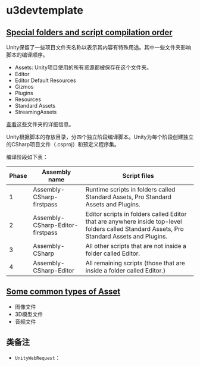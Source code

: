 # u3devtemplate

## [Special folders and script compilation order](https://docs.unity3d.com/2017.4/Documentation/Manual/ScriptCompileOrderFolders.html)

Unity保留了一些项目文件夹名称以表示其内容有特殊用途。其中一些文件夹影响脚本的编译顺序。

* Assets: Unity项目使用的所有资源都被保存在这个文件夹。
* Editor
* Editor Default Resources
* Gizmos
* Plugins
* Resources
* Standard Assets
* StreamingAssets

[查看](https://docs.unity3d.com/2017.4/Documentation/Manual/SpecialFolders.html)这些文件夹的详细信息。

Unity根据脚本的存放目录，分四个独立阶段编译脚本。Unity为每个阶段创建独立的CSharp项目文件（.csproj）和预定义程序集。

编译阶段如下表：

| Phase | Assembly name                    | Script files                                                                                                                                |
| ----- | -------------------------------- | ------------------------------------------------------------------------------------------------------------------------------------------- |
| 1     | Assembly-CSharp-firstpass        | Runtime scripts in folders called Standard Assets, Pro Standard Assets and Plugins.                                                         |
| 2     | Assembly-CSharp-Editor-firstpass | Editor scripts in folders called Editor that are anywhere inside top-level folders called Standard Assets, Pro Standard Assets and Plugins. |
| 3     | Assembly-CSharp                  | All other scripts that are not inside a folder called Editor.                                                                               |
| 4     | Assembly-CSharp-Editor           | All remaining scripts (those that are inside a folder called Editor.)                                                                       |

## [Some common types of Asset](https://docs.unity3d.com/2017.4/Documentation/Manual/ImportingAssets.html)

* 图像文件
* 3D模型文件
* 音频文件

## 类备注

* `UnityWebRequest`：
